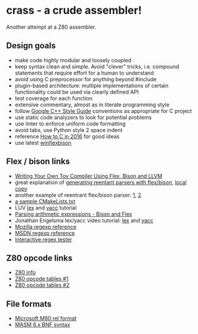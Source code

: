 # crass - a crude assembler!

Another attempt at a Z80 assembler.


## Design goals

* make code highly modular and loosely coupled
* keep syntax clean and simple. Avoid "clever" tricks, i.e. compound statements that require effort for a human to understand
* avoid using C preprocessor for anything beyond #include
* plugin-based architecture: multiple implementations of certain functionality could be used via clearly defined API
* test coverage for each function
* extensive commentary, almost as in literate programming style
* follow [Google C++ Style Guide](https://google.github.io/styleguide/cppguide.html) conventions as appropriate for C project
* use static code analyzers to look for potential problems
* use linter to enforce uniform code formatting
* avoid tabs, use Python style 2 space indent
* reference [How to C in 2016](https://matt.sh/howto-c) for good ideas
* use latest [winflexbison](https://github.com/lexxmark/winflexbison/releases)

## Flex / bison links

* [Writing Your Own Toy Compiler Using Flex, Bison and LLVM](https://gnuu.org/2009/09/18/writing-your-own-toy-compiler/)
* great explanation of [generating reentant parsers with flex/bison](https://stackoverflow.com/questions/48850242/thread-safe-reentrant-bison-flex),
[local copy](doc/thread-safe-reentrant-bison-flex.md)
* another example of reentrant flex/bison parser: [1](https://stanislaw.github.io/2016/03/29/reentrant-parser-using-flex-and-bison.html), [2](https://github.com/stanislaw/Examples/tree/20160328-reentrant-parser-with-flex-and-bison/Parser/Source)
* [a sample CMakeLists.txt](https://boringssl.googlesource.com/boringssl/+/version_for_cocoapods_2.0/CMakeLists.txt)
* LUV [lex](https://luv.asn.au/overheads/lex_yacc/lex.html) and [yacc](https://luv.asn.au/overheads/lex_yacc/yacc.html) tutorial
* [Parsing arithmetic expressions - Bison and Flex](http://www-h.eng.cam.ac.uk/help/tpl/languages/flexbison/)
* Jonathan Engelsma lex/yacc video tutorial:
[lex](https://www.youtube.com/watch?v=54bo1qaHAfk) and
[yacc](https://www.youtube.com/watch?v=__-wUHG2rfM)
* [Mozilla regexp reference](https://developer.mozilla.org/en/docs/Web/JavaScript/Reference/Global_Objects/RegExp)
* [MSDN regexp reference](https://msdn.microsoft.com/en-us/library/az24scfc%28v=vs.110%29.aspx)
* [Interactive regex tester](https://regex101.com)

## Z80 opcode links

* [Z80 info](http://z80.info/)
* [Z80 opcode tables #1](http://clrhome.org/table/)
* [Z80 opcode tables #2](http://z80-heaven.wikidot.com/opcode-reference-chart)

## File formats

* [Microsoft M80 rel format](https://seasip.info/Cpm/rel.html)
* [MASM 6.x BNF syntax](https://docs.microsoft.com/en-us/cpp/assembler/masm/masm-bnf-grammar?view=msvc-160)

